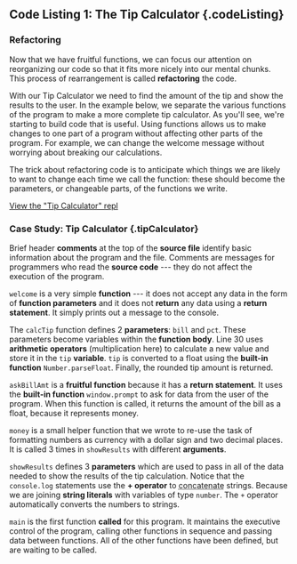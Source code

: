 Code Listing 1: The Tip Calculator {.codeListing}
-------------------------------------------------

### Refactoring

Now that we have fruitful functions, we can focus our attention on 
reorganizing our code so that it fits more nicely into our mental chunks.  
This process of rearrangement is called **refactoring** the code.  
 
With our Tip Calculator we need to find the amount 
of the tip and show the results to the user. In the example below, 
we separate the various functions of the program to make a more 
complete tip calculator. As you'll see, we're starting to build code 
that is useful. Using functions allows us to make changes to one 
part of a program without affecting other parts of the program. For 
example, we can change the welcome message without worrying about 
breaking our calculations.

The trick about refactoring code is to anticipate which things we 
are likely to want to change each time we call the function: these 
should become the parameters, or changeable parts, of the functions 
we write.

[View the "Tip Calculator" repl](https://repl.it/@mcuringa/tip-calculator)

### Case Study: Tip Calculator {.tipCalculator}

<aside data-line-number="1">

Brief header **comments** at the top of the **source file** 
identify basic information about the program and the file.
Comments are messages for programmers who read the **source
code** --- they do not affect the execution of the program.

</aside>

<aside data-line-number="14">

``welcome`` is a very simple **function** --- it does not accept
any data in the form of **function parameters** and it does not
**return** any data using a **return statement**. It simply prints out a
message to the console.

</aside>


<aside data-line-number="30">

The ``calcTip`` function defines 2 **parameters**:
`bill` and `pct`. These parameters become
variables within the **function body**. Line 30 uses
**arithmetic operators** (multiplication here) to
calculate a new value and store it in the `tip` **variable**.
`tip` is converted to a float using the **built-in function**
`Number.parseFloat`. Finally, the rounded tip amount is returned.


</aside>

<aside data-line-number="43">

``askBillAmt`` is a **fruitful function** because
it has a **return statement**. It uses the
**built-in function** `window.prompt` to ask for data from the
user of the program. When this function is called, it returns
the amount of the bill as a float, because it represents money.

</aside>

<aside data-line-number="61">

``money`` is a small helper function that we
wrote to re-use the task of formatting numbers
as currency with a dollar sign and two decimal places.
It is called 3 times in ``showResults`` with
different **arguments**.

</aside>




<aside data-line-number="70">

``showResults`` defines 3 **parameters** which are used
to pass in all of the data needed to show the results
of the tip calculation. Notice that the `console.log` statements
use the **+ operator** to <abbr title="join together">concatenate</abbr>
strings. Because we are joining **string literals** with variables of
type `number`. The ``+`` operator automatically converts the numbers to strings.

</aside>

<aside data-line-number="90">

``main`` is the first function **called** for
this program. It maintains the executive control of the
program, calling other functions in sequence and passing
data between functions. All of the other functions have
been defined, but are waiting to be called.

</aside>
